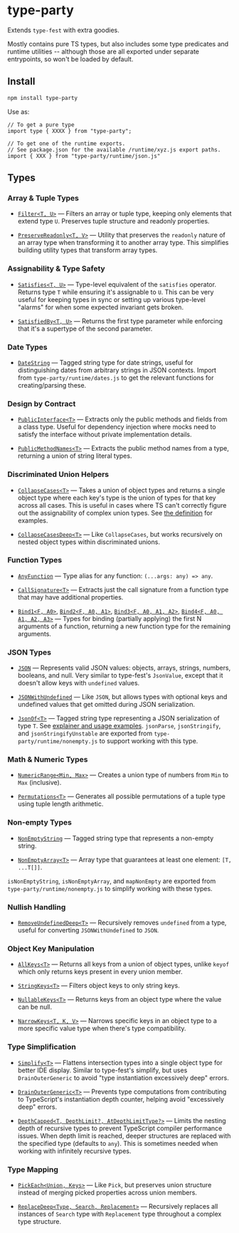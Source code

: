 # type-party

Extends `type-fest` with extra goodies.

Mostly contains pure TS types, but also includes some type predicates and runtime utilities -- although those are all exported under separate entrypoints, so won't be loaded by default.

## Install

```sh
npm install type-party
```

Use as:

```
// To get a pure type
import type { XXXX } from "type-party";

// To get one of the runtime exports.
// See package.json for the available /runtime/xyz.js export paths.
import { XXX } from "type-party/runtime/json.js"
```

## Types

### Array & Tuple Types

- [`Filter<T, U>`](types/arrays-and-tuples.d.ts) &mdash; Filters an array or tuple type, keeping only elements that extend type `U`. Preserves tuple structure and readonly properties.

- [`PreserveReadonly<T, V>`](types/arrays-and-tuples.d.ts) &mdash; Utility that preserves the `readonly` nature of an array type when transforming it to another array type. This simplifies building utility types that transform array types.

### Assignability & Type Safety

- [`Satisfies<T, U>`](types/assignability.d.ts) &mdash; Type-level equivalent of the `satisfies` operator. Returns type `T` while ensuring it's assignable to `U`. This can be very useful for keeping types in sync or setting up various type-level "alarms" for when some expected invariant gets broken.

- [`SatisfiedBy<T, U>`](types/assignability.d.ts) &mdash; Returns the first type parameter while enforcing that it's a supertype of the second parameter.

### Date Types

- [`DateString`](types/dates.d.ts) &mdash; Tagged string type for date strings, useful for distinguishing dates from arbitrary strings in JSON contexts. Import from `type-party/runtime/dates.js` to get the relevant functions for creating/parsing these.

### Design by Contract

- [`PublicInterface<T>`](types/design-by-contract.d.ts) &mdash; Extracts only the public methods and fields from a class type. Useful for dependency injection where mocks need to satisfy the interface without private implementation details.

- [`PublicMethodNames<T>`](types/design-by-contract.d.ts) &mdash; Extracts the public method names from a type, returning a union of string literal types.

### Discriminated Union Helpers

- [`CollapseCases<T>`](types/discriminated-unions.d.ts) &mdash; Takes a union of object types and returns a single object type where each key's type is the union of types for that key across all cases. This is useful in cases where TS can't correctly figure out the assignability of complex union types. See [the definition](types/discriminated-unions.d.ts) for examples.

- [`CollapseCasesDeep<T>`](types/discriminated-unions.d.ts) &mdash; Like `CollapseCases`, but works recursively on nested object types within discriminated unions.

### Function Types

- [`AnyFunction`](types/functions.d.ts) &mdash; Type alias for any function: `(...args: any) => any`.

- [`CallSignature<T>`](types/functions.d.ts) &mdash; Extracts just the call signature from a function type that may have additional properties.

- [`Bind1<F, A0>`](types/functions.d.ts), [`Bind2<F, A0, A1>`](types/functions.d.ts), [`Bind3<F, A0, A1, A2>`](types/functions.d.ts), [`Bind4<F, A0, A1, A2, A3>`](types/functions.d.ts) &mdash; Types for binding (partially applying) the first N arguments of a function, returning a new function type for the remaining arguments.

### JSON Types

- [`JSON`](types/json.d.ts) &mdash; Represents valid JSON values: objects, arrays, strings, numbers, booleans, and null. Very similar to type-fest's `JsonValue`, except that it doesn't allow keys with `undefined` values.

- [`JSONWithUndefined`](types/json.d.ts) &mdash; Like `JSON`, but allows types with optional keys and undefined values that get omitted during JSON serialization.

- [`JsonOf<T>`](types/json.d.ts) &mdash; Tagged string type representing a JSON serialization of type `T`. See [explainer and usage examples](https://medium.com/@ethanresnick/advanced-typescript-tagged-types-improved-with-type-level-metadata-5072fc125fcf). `jsonParse`, `jsonStringify`, and `jsonStringifyUnstable` are exported from `type-party/runtime/nonempty.js` to support working with this type.

### Math & Numeric Types

- [`NumericRange<Min, Max>`](types/math.d.ts) &mdash; Creates a union type of numbers from `Min` to `Max` (inclusive).

- [`Permutations<T>`](types/math.d.ts) &mdash; Generates all possible permutations of a tuple type using tuple length arithmetic.

### Non-empty Types

- [`NonEmptyString`](types/nonempty.d.ts) &mdash; Tagged string type that represents a non-empty string.

- [`NonEmptyArray<T>`](types/nonempty.d.ts) &mdash; Array type that guarantees at least one element: `[T, ...T[]]`.

`isNonEmptyString`, `isNonEmptyArray`, and `mapNonEmpty` are exported from `type-party/runtime/nonempty.js` to simplify working with these types.

### Nullish Handling

- [`RemoveUndefinedDeep<T>`](types/nullish-handling.d.ts) &mdash; Recursively removes `undefined` from a type, useful for converting `JSONWithUndefined` to `JSON`.

### Object Key Manipulation

- [`AllKeys<T>`](types/object-keys.d.ts) &mdash; Returns all keys from a union of object types, unlike `keyof` which only returns keys present in every union member.

- [`StringKeys<T>`](types/object-keys.d.ts) &mdash; Filters object keys to only string keys.

- [`NullableKeys<T>`](types/object-keys.d.ts) &mdash; Returns keys from an object type where the value can be null.

- [`NarrowKeys<T, K, V>`](types/object-keys.d.ts) &mdash; Narrows specific keys in an object type to a more specific value type when there's type compatibility.

### Type Simplification

- [`Simplify<T>`](types/simplify.d.ts) &mdash; Flattens intersection types into a single object type for better IDE display. Similar to type-fest's simplify, but uses `DrainOuterGeneric` to avoid "type instantiation excessively deep" errors.

- [`DrainOuterGeneric<T>`](types/simplify.d.ts) &mdash; Prevents type computations from contributing to TypeScript's instantiation depth counter, helping avoid "excessively deep" errors.

- [`DepthCapped<T, DepthLimit?, AtDepthLimitType?>`](types/simplify.d.ts) &mdash; Limits the nesting depth of recursive types to prevent TypeScript compiler performance issues. When depth limit is reached, deeper structures are replaced with the specified type (defaults to `any`). This is sometimes needed when working with infinitely recursive types.

### Type Mapping

- [`PickEach<Union, Keys>`](types/type-mapping.d.ts) &mdash; Like `Pick`, but preserves union structure instead of merging picked properties across union members.

- [`ReplaceDeep<Type, Search, Replacement>`](types/type-mapping.d.ts) &mdash; Recursively replaces all instances of `Search` type with `Replacement` type throughout a complex type structure.
